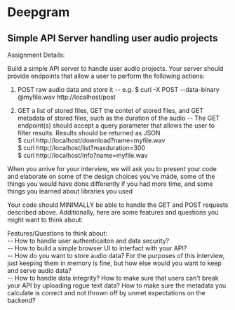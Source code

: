# Deepgram
<h2>Simple API Server handling user audio projects</h2>


Assignment Details:

Build a simple API server to handle user audio projects. 
Your server should provide endpoints that allow a user to perform the following actions: 

1. POST raw audio data and store it
-- e.g. $ curl -X POST --data-binary @myfile.wav http://localhost/post

2. GET a list of stored files, GET the contet of stored files, and GET metadata of stored files, such as the duration of the audio
-- The GET endpoint(s) should accept a query parameter that allows the user to filter results. Results should be returned as JSON  
$ curl http://localhost/download?name=myfile.wav  
        $ curl http://localhost/list?maxduration=300  
        $ curl http://localhost/info?name=myfile.wav  

When you arrive for your interview, we will ask you to present your code and elaborate on some of the design choices you've made, some of the things you would have done differently if you had more time, and some things you learned about libraries you used  

Your code should MINIMALLY be able to handle the GET and POST requests described above. Additionally, here are some features and questions you might want to think about:  

Features/Questions to think about:  
-- How to handle user authenticaiton and data security?  
-- How to build a simple browser UI to interfact with your API?  
-- How do you want to store audio data? For the purposes of this interview, just keeping them in memory is fine, but how else would you want to keep and serve audio data?  
-- How to handle data integrity? How to make sure that users can't break your API by uploading rogue text data? How to make sure the metadata you calculate is correct and not thrown off by unmet expectations on the backend?  
